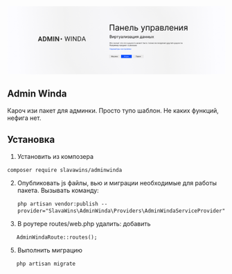 <p align="center">
<img src="info/logo.png">
</p>
 
## Admin Winda
Кароч изи пакет для админки. Просто тупо шаблон. Не каких функций, нефига нет.
   

## Установка
1) Установить из композера 
```  
composer require slavawins/adminwinda
```

2) Опубликовать js файлы, вью и миграции необходимые для работы пакета.
Вызывать команду:
   ```
   php artisan vendor:publish --provider="SlavaWins\AdminWinda\Providers\AdminWindaServiceProvider"
   ``` 



4) В роутере routes/web.php удалить:
 добавить
 ```
    AdminWindaRoute::routes();
 ``` 



5) Выполнить миграцию
 ```
    php artisan migrate 
 ``` 
